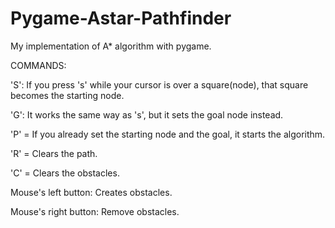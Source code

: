 # Pygame-Astar-Pathfinder
My implementation of A* algorithm with pygame.

COMMANDS:

'S': If you press 's' while your cursor is over a square(node), that square becomes the starting node.

'G': It works the same way as 's', but it sets the goal node instead.

'P' = If you already set the starting node and the goal, it starts the algorithm.

'R' = Clears the path.

'C' = Clears the obstacles.

Mouse's left button: Creates obstacles.

Mouse's right button: Remove obstacles.
